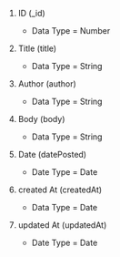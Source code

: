 1. ID (_id)
    - Data Type = Number

2. Title (title)
    - Data Type = String

3. Author (author)
    - Data Type = String

4. Body (body)
    - Data Type = String

5. Date (datePosted)
    - Date Type = Date

6. created At (createdAt)
    - Data Type = Date

7. updated At (updatedAt)
    - Date Type = Date 